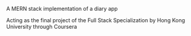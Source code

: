 A MERN stack implementation of a diary app

Acting as the final project of the Full Stack Specialization by Hong Kong University through Coursera

